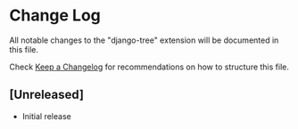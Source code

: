 # Change Log

All notable changes to the "django-tree" extension will be documented in this file.

Check [Keep a Changelog](http://keepachangelog.com/) for recommendations on how to structure this file.

## [Unreleased]

- Initial release